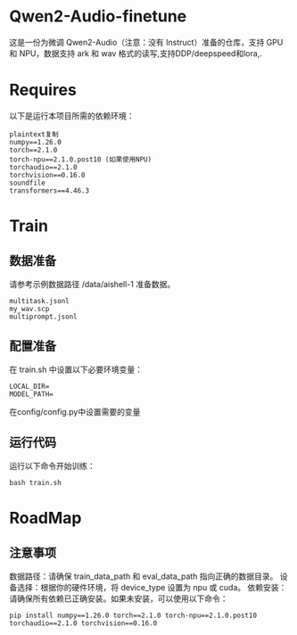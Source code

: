 # Qwen2-Audio-finetune
这是一份为微调 Qwen2-Audio（注意：没有 Instruct）准备的仓库，支持 GPU 和 NPU，数据支持 ark 和 wav 格式的读写,支持DDP/deepspeed和lora,.
# Requires
以下是运行本项目所需的依赖环境：
```
plaintext复制
numpy==1.26.0
torch==2.1.0
torch-npu==2.1.0.post10 (如果使用NPU)
torchaudio==2.1.0
torchvision==0.16.0
soundfile
transformers==4.46.3
```
# Train
## 数据准备
请参考示例数据路径 /data/aishell-1 准备数据。
```
multitask.jsonl 
my_wav.scp
multiprompt.jsonl
```
## 配置准备
在 train.sh 中设置以下必要环境变量：
```
LOCAL_DIR=
MODEL_PATH=
```
在config/config.py中设置需要的变量

## 运行代码
运行以下命令开始训练：
```
bash train.sh
```
# RoadMap

## 注意事项
数据路径：请确保 train_data_path 和 eval_data_path 指向正确的数据目录。
设备选择：根据你的硬件环境，将 device_type 设置为 npu 或 cuda。
依赖安装：请确保所有依赖已正确安装。如果未安装，可以使用以下命令：
```
pip install numpy==1.26.0 torch==2.1.0 torch-npu==2.1.0.post10 torchaudio==2.1.0 torchvision==0.16.0
```